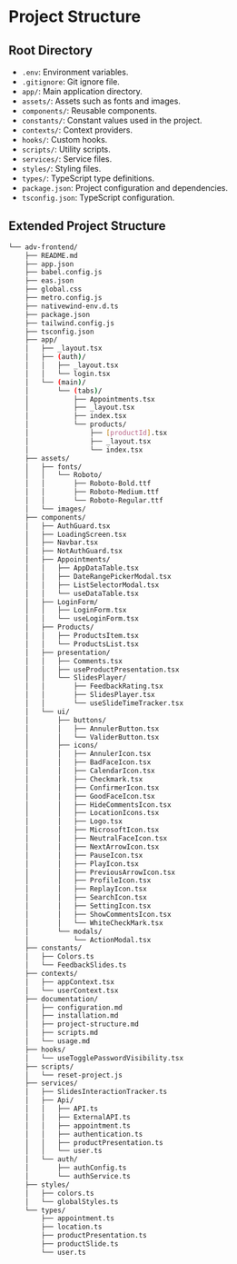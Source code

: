 # Project Structure

## Root Directory
- `.env`: Environment variables.
- `.gitignore`: Git ignore file.
- `app/`: Main application directory.
- `assets/`: Assets such as fonts and images.
- `components/`: Reusable components.
- `constants/`: Constant values used in the project.
- `contexts/`: Context providers.
- `hooks/`: Custom hooks.
- `scripts/`: Utility scripts.
- `services/`: Service files.
- `styles/`: Styling files.
- `types/`: TypeScript type definitions.
- `package.json`: Project configuration and dependencies.
- `tsconfig.json`: TypeScript configuration.

## Extended Project Structure
```bash
└── adv-frontend/
    ├── README.md
    ├── app.json
    ├── babel.config.js
    ├── eas.json
    ├── global.css
    ├── metro.config.js
    ├── nativewind-env.d.ts
    ├── package.json
    ├── tailwind.config.js
    ├── tsconfig.json
    ├── app/
    │   ├── _layout.tsx
    │   ├── (auth)/
    │   │   ├── _layout.tsx
    │   │   └── login.tsx
    │   └── (main)/
    │       └── (tabs)/
    │           ├── Appointments.tsx
    │           ├── _layout.tsx
    │           ├── index.tsx
    │           └── products/
    │               ├── [productId].tsx
    │               ├── _layout.tsx
    │               └── index.tsx
    ├── assets/
    │   ├── fonts/
    │   │   └── Roboto/
    │   │       ├── Roboto-Bold.ttf
    │   │       ├── Roboto-Medium.ttf
    │   │       └── Roboto-Regular.ttf
    │   └── images/
    ├── components/
    │   ├── AuthGuard.tsx
    │   ├── LoadingScreen.tsx
    │   ├── Navbar.tsx
    │   ├── NotAuthGuard.tsx
    │   ├── Appointments/
    │   │   ├── AppDataTable.tsx
    │   │   ├── DateRangePickerModal.tsx
    │   │   ├── ListSelectorModal.tsx
    │   │   └── useDataTable.tsx
    │   ├── LoginForm/
    │   │   ├── LoginForm.tsx
    │   │   └── useLoginForm.tsx
    │   ├── Products/
    │   │   ├── ProductsItem.tsx
    │   │   └── ProductsList.tsx
    │   ├── presentation/
    │   │   ├── Comments.tsx
    │   │   ├── useProductPresentation.tsx
    │   │   └── SlidesPlayer/
    │   │       ├── FeedbackRating.tsx
    │   │       ├── SlidesPlayer.tsx
    │   │       └── useSlideTimeTracker.tsx
    │   └── ui/
    │       ├── buttons/
    │       │   ├── AnnulerButton.tsx
    │       │   └── ValiderButton.tsx
    │       ├── icons/
    │       │   ├── AnnulerIcon.tsx
    │       │   ├── BadFaceIcon.tsx
    │       │   ├── CalendarIcon.tsx
    │       │   ├── Checkmark.tsx
    │       │   ├── ConfirmerIcon.tsx
    │       │   ├── GoodFaceIcon.tsx
    │       │   ├── HideCommentsIcon.tsx
    │       │   ├── LocationIcons.tsx
    │       │   ├── Logo.tsx
    │       │   ├── MicrosoftIcon.tsx
    │       │   ├── NeutralFaceIcon.tsx
    │       │   ├── NextArrowIcon.tsx
    │       │   ├── PauseIcon.tsx
    │       │   ├── PlayIcon.tsx
    │       │   ├── PreviousArrowIcon.tsx
    │       │   ├── ProfileIcon.tsx
    │       │   ├── ReplayIcon.tsx
    │       │   ├── SearchIcon.tsx
    │       │   ├── SettingIcon.tsx
    │       │   ├── ShowCommentsIcon.tsx
    │       │   └── WhiteCheckMark.tsx
    │       └── modals/
    │           └── ActionModal.tsx
    ├── constants/
    │   ├── Colors.ts
    │   └── FeedbackSlides.ts
    ├── contexts/
    │   ├── appContext.tsx
    │   └── userContext.tsx
    ├── documentation/
    │   ├── configuration.md
    │   ├── installation.md
    │   ├── project-structure.md
    │   ├── scripts.md
    │   └── usage.md
    ├── hooks/
    │   └── useTogglePasswordVisibility.tsx
    ├── scripts/
    │   └── reset-project.js
    ├── services/
    │   ├── SlidesInteractionTracker.ts
    │   ├── Api/
    │   │   ├── API.ts
    │   │   ├── ExternalAPI.ts
    │   │   ├── appointment.ts
    │   │   ├── authentication.ts
    │   │   ├── productPresentation.ts
    │   │   └── user.ts
    │   └── auth/
    │       ├── authConfig.ts
    │       └── authService.ts
    ├── styles/
    │   ├── colors.ts
    │   └── globalStyles.ts
    └── types/
        ├── appointment.ts
        ├── location.ts
        ├── productPresentation.ts
        ├── productSlide.ts
        └── user.ts

```
